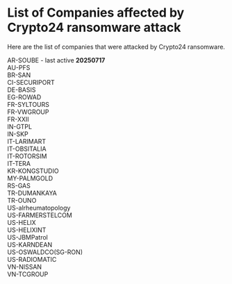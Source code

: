 # List of Companies affected by Crypto24 ransomware attack
Here are the list of companies that were attacked by Crypto24 ransomware.

AR-SOUBE - last active **20250717** <br>
AU-PFS <br>
BR-SAN <br>
CI-SECURIPORT <br>
DE-BASIS <br>
EG-ROWAD <br>
FR-SYLTOURS <br>
FR-VWGROUP <br>
FR-XXII <br>
IN-GTPL <br>
IN-SKP <br>
IT-LARIMART <br>
IT-OBSITALIA <br>
IT-ROTORSIM <br>
IT-TERA <br>
KR-KONGSTUDIO <br>
MY-PALMGOLD <br>
RS-GAS <br>
TR-DUMANKAYA <br>
TR-OUNO <br>
US-alrheumatopology <br>
US-FARMERSTELCOM <br>
US-HELIX <br>
US-HELIXINT <br>
US-JBMPatrol <br>
US-KARNDEAN <br>
US-OSWALDCO(SG-RON) <br>
US-RADIOMATIC <br>
VN-NISSAN <br>
VN-TCGROUP <br>

